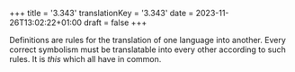 +++
title = '3.343'
translationKey = '3.343'
date = 2023-11-26T13:02:22+01:00
draft = false
+++

Definitions are rules for the translation of one language into another. Every correct symbolism must be translatable into every other according to such rules. It is <em>this</em> which all have in common.
